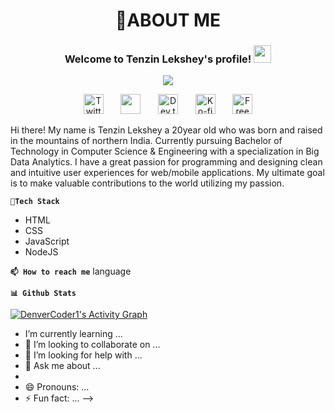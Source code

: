 <h1 align = "center">🤔ABOUT ME</h1> 


<h3 align="center">
  Welcome to Tenzin Lekshey's profile!
  <img src="https://media.giphy.com/media/hvRJCLFzcasrR4ia7z/giphy.gif" width="28">
</h3>


<p align="center">
  <a href="https://github.com/DenverCoder1/readme-typing-svg"><img src="https://readme-typing-svg.demolab.com/?lines=Web%20Developer;Always%20learning%20new%20things&font=Fira%20Code&center=true&width=440&height=45&color=f75c7e&vCenter=true&size=22&pause=1000"></a>
</p>



<!-- Social icons section -->
<p align="center">
  <a href="https://twitter.com/Tenzin47790731"><img width="32px" alt="Twitter" title="Twitter" src="https://i.imgur.com/OXZM1L6.png"/></a>
  &#8287;&#8287;&#8287;&#8287;&#8287;
  <a href="https://discord.gg/fPrdqh3Zfu" alt="Dev Pro Tips Discussion & Support Server"><img width="32px" src="https://i.imgur.com/OViZO8J.png"/></a>
  &#8287;&#8287;&#8287;&#8287;&#8287;
  <a href="https://dev.to/denvercoder1"><img width="32px" alt="Dev.to" title="DenverCoder1 Dev.to" src="https://i.imgur.com/mVm29vK.png"></a>
  &#8287;&#8287;&#8287;&#8287;&#8287;
  <a href="https://ko-fi.com/jlawrence"><img width="32px" alt="Ko-fi" title="Buy me a coffee" src="https://i.imgur.com/PpLeD3K.png"/></a>
  &#8287;&#8287;&#8287;&#8287;&#8287;
  <a href="http://eyl327.mywebcommunity.org/promos/"><img width="32px" alt="Free Stuff" title="Free gifts for you" src="https://i.imgur.com/0uVwkoZ.png"/></a>
</p>

Hi there! My name is Tenzin Lekshey a 20year old who was born and raised in the mountains of northern India. Currently pursuing Bachelor of Technology in Computer Science & Engineering with a specialization in Big Data Analytics. I have a great passion for programming and designing clean and intuitive user experiences for web/mobile applications. My ultimate goal is to make valuable contributions to the world utilizing my passion.


**`🌱Tech Stack`**

- HTML
- CSS
- JavaScript
- NodeJS

**`📫 How to reach me`**
<span class="material-symbols-outlined">
language
</span>

**`📊 Github Stats`**

<!-- https://github.com/ashutosh00710/github-readme-activity-graph -->

<a href="https://github.com/ashutosh00710/github-readme-activity-graph"><img alt="DenverCoder1's Activity Graph" src="https://denvercoder1-activity-graph.herokuapp.com/graph/?username=TenzinNsut&bg_color=1F222E&color=F8D866&line=F85D7F&point=FFFFFF&hide_border=true" /></a>



-  I’m currently learning ...
- 👯 I’m looking to collaborate on ...
- 🤔 I’m looking for help with ...
- 💬 Ask me about ...
-
- 😄 Pronouns: ...
- ⚡ Fun fact: ...
-->
